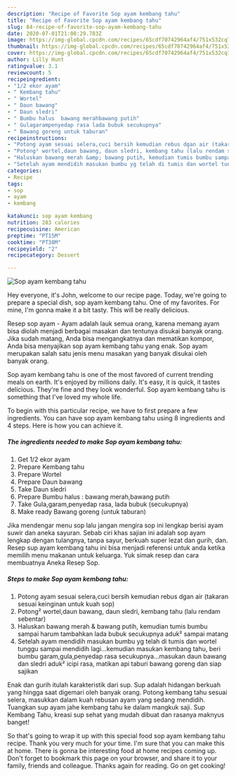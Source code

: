 ```yaml
---
description: "Recipe of Favorite Sop ayam kembang tahu"
title: "Recipe of Favorite Sop ayam kembang tahu"
slug: 84-recipe-of-favorite-sop-ayam-kembang-tahu
date: 2020-07-01T21:08:29.783Z
image: https://img-global.cpcdn.com/recipes/65cdf70742964af4/751x532cq70/sop-ayam-kembang-tahu-foto-resep-utama.jpg
thumbnail: https://img-global.cpcdn.com/recipes/65cdf70742964af4/751x532cq70/sop-ayam-kembang-tahu-foto-resep-utama.jpg
cover: https://img-global.cpcdn.com/recipes/65cdf70742964af4/751x532cq70/sop-ayam-kembang-tahu-foto-resep-utama.jpg
author: Lilly Hunt
ratingvalue: 3.1
reviewcount: 5
recipeingredient:
- "1/2 ekor ayam"
- " Kembang tahu"
- " Wortel"
- " Daun bawang"
- " Daun sledri"
- " Bumbu halus  bawang merahbawang putih"
- " Gulagarampenyedap rasa lada bubuk secukupnya"
- " Bawang goreng untuk taburan"
recipeinstructions:
- "Potong ayam sesuai selera,cuci bersih kemudian rebus dgan air (takaran sesuai keinginan untuk kuah sop)"
- "Potong² wortel,daun bawang, daun sledri, kembang tahu (lalu rendam sebentar)"
- "Haluskan bawang merah &amp; bawang putih, kemudian tumis bumbu sampai harum tambahkan lada bubuk secukupnya aduk² sampai matang"
- "Setelah ayam mendidih masukan bumbu yg telah di tumis dan wortel tunggu sampai mendidih lagi...kemudian masukan kembang tahu, beri bumbu garam,gula,penyedap rasa secukupnya...masukan daun bawang dan sledri aduk² icipi rasa, matikan api taburi bawang goreng dan siap sajikan"
categories:
- Recipe
tags:
- sop
- ayam
- kembang

katakunci: sop ayam kembang 
nutrition: 283 calories
recipecuisine: American
preptime: "PT15M"
cooktime: "PT38M"
recipeyield: "2"
recipecategory: Dessert

---
```



![Sop ayam kembang tahu](https://img-global.cpcdn.com/recipes/65cdf70742964af4/751x532cq70/sop-ayam-kembang-tahu-foto-resep-utama.jpg)

Hey everyone, it's John, welcome to our recipe page. Today, we're going to prepare a special dish, sop ayam kembang tahu. One of my favorites. For mine, I'm gonna make it a bit tasty. This will be really delicious.

Resep sop ayam - Ayam adalah lauk semua orang, karena memang ayam bisa diolah menjadi berbagai masakan dan tentunya disukai banyak orang. Jika sudah matang, Anda bisa mengangkatnya dan mematikan kompor, Anda bisa menyajikan sop ayam kembang tahu yang enak. Sop ayam merupakan salah satu jenis menu masakan yang banyak disukai oleh banyak orang.

Sop ayam kembang tahu is one of the most favored of current trending meals on earth. It's enjoyed by millions daily. It's easy, it is quick, it tastes delicious. They're fine and they look wonderful. Sop ayam kembang tahu is something that I've loved my whole life.


To begin with this particular recipe, we have to first prepare a few ingredients. You can have sop ayam kembang tahu using 8 ingredients and 4 steps. Here is how you can achieve it.

<!--inarticleads1-->

##### The ingredients needed to make Sop ayam kembang tahu:

1. Get 1/2 ekor ayam
1. Prepare  Kembang tahu
1. Prepare  Wortel
1. Prepare  Daun bawang
1. Take  Daun sledri
1. Prepare  Bumbu halus : bawang merah,bawang putih
1. Take  Gula,garam,penyedap rasa, lada bubuk (secukupnya)
1. Make ready  Bawang goreng (untuk taburan)


Jika mendengar menu sop lalu jangan mengira sop ini lengkap berisi ayam suwir dan aneka sayuran. Sebab ciri khas sajian ini adalah sop ayam lengkap dengan tulangnya, tanpa sayur, berkuah super lezat dan gurih, dan. Resep sup ayam kembang tahu ini bisa menjadi referensi untuk anda ketika memilih menu makanan untuk keluarga. Yuk simak resep dan cara membuatnya Aneka Resep Sop. 

<!--inarticleads2-->

##### Steps to make Sop ayam kembang tahu:

1. Potong ayam sesuai selera,cuci bersih kemudian rebus dgan air (takaran sesuai keinginan untuk kuah sop)
1. Potong² wortel,daun bawang, daun sledri, kembang tahu (lalu rendam sebentar)
1. Haluskan bawang merah &amp; bawang putih, kemudian tumis bumbu sampai harum tambahkan lada bubuk secukupnya aduk² sampai matang
1. Setelah ayam mendidih masukan bumbu yg telah di tumis dan wortel tunggu sampai mendidih lagi...kemudian masukan kembang tahu, beri bumbu garam,gula,penyedap rasa secukupnya...masukan daun bawang dan sledri aduk² icipi rasa, matikan api taburi bawang goreng dan siap sajikan


Enak dan gurih itulah karakteristik dari sup. Sup adalah hidangan berkuah yang hingga saat digemari oleh banyak orang. Potong kembang tahu sesuai selera, masukkan dalam kuah rebusan ayam yang sedang mendidih. Tuangkan sup ayam jahe kembang tahu ke dalam mangkuk saji. Sup Kembang Tahu, kreasi sup sehat yang mudah dibuat dan rasanya maknyus banget! 

So that's going to wrap it up with this special food sop ayam kembang tahu recipe. Thank you very much for your time. I'm sure that you can make this at home. There is gonna be interesting food at home recipes coming up. Don't forget to bookmark this page on your browser, and share it to your family, friends and colleague. Thanks again for reading. Go on get cooking!
